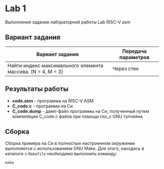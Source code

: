 # Lab 1

Выполнения задания лабораторной работы Lab RISC-V asm

## Вариант задания

Вариант задания | Передача параметров
--------------- | -------------
Найти индекс максимального элемента массива. (N = 4, M = 3)| Через стек

## Результаты работы

* **code.asm** - программа на RISC-V ASM
* **C_code.c** - программа на Си
* **C_code.dump** - дамп-файл программы на Си, полученный путем компиляции C_code.c файла при помощи risc_v GNU тулчейна

## Сборка
Сборка примера на Си в полностью настроенном окружении выполняется с использованием GNU Make. Для этого, находясь в каталоге с `Makefile` необходимо выполнить команду:
```
make
```
